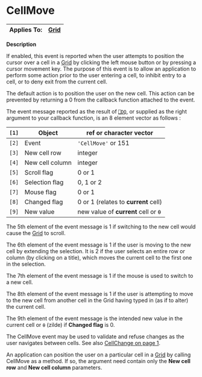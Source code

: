 




<h1 class="heading"><span class="name">CellMove</span></h1>

| Applies To: | [Grid](../a-z/grid.md) |
| --- | ---  |


**Description**


If enabled, this event is reported when the user attempts to position the cursor over a cell in a [Grid](../a-z/grid.md) by clicking the left mouse button or by pressing a cursor movement key. The purpose of this event is to allow an application to perform some action prior to the user entering a cell,  to inhibit entry to a cell, or to deny exit from the current cell.



The default action is to position the user on the new cell. This action can be prevented by returning a 0 from the callback function attached to the event.



The event message reported as the result of [`⎕DQ`](../../Language/System%20Functions/dq.htm), or supplied as the right argument to your callback function, is an 8 element vector as follows :


| `[1]` | Object | ref or character vector |
| --- | --- | ---  |
| `[2]` | Event | `'CellMove'` or 151 |
| `[3]` | New cell row | integer |
| `[4]` | New cell column | integer |
| `[5]` | Scroll flag | 0 or 1 |
| `[6]` | Selection flag | 0, 1 or 2 |
| `[7]` | Mouse flag | 0 or 1 |
| `[8]` | Changed flag | 0 or 1 (relates to **current** cell) |
| `[9]` | New value | new value of **current** cell or `⍬` |



The 5th element of the event message is 1 if switching to the new cell would cause the [Grid](../a-z/grid.md) to scroll.


The 6th element of the event message is 1 if the user is moving to the new cell by extending the selection. It is 2 if the user selects an entire row or column (by clicking on a title), which moves the current cell to the first one in the selection.


The 7th element of the event message is 1 if the mouse is used to switch to a new cell.


The 8th element of the event message is 1 if the user is attempting to move to the new cell from another cell in the Grid having typed in (as if to alter)  the current cell.


The 9th element of the event message is the intended new value in the current cell or `⍬` (zilde) if **Changed flag** is 0.


The CellMove event may be used to validate and refuse changes as the user navigates between cells.  See also [CellChange on page 1](../a-z/cellchange.md).


An application can position the user on a particular cell in a [Grid](../a-z/grid.md) by calling CellMove as a method. If so, the argument need contain only the **New cell row** and **New cell column** parameters.


